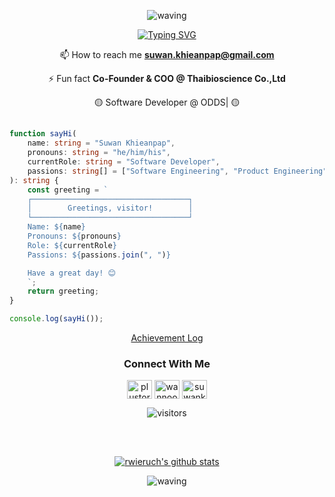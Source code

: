 <div align="center" >
 
 ![waving](https://capsule-render.vercel.app/api?type=waving&height=90&color=6d6aff)

 <div align="center" >
  
  [![Typing SVG](https://readme-typing-svg.herokuapp.com?font=Mouse+Memoirs&size=74&pause=500&color=6d6affBC&vCenter=true&width=700&height=80&lines=I'm+Suwan+Khiean-pap+(wan);A+Passionate+Software+Engineer;From+Thailand)](https://git.io/typing-svg)
  
  </div>

 </div>

<div align="center" >

 📫 How to reach me **suwan.khieanpap@gmail.com**

 ⚡ Fun fact **Co-Founder & COO @ Thaibioscience Co.,Ltd**

 🟡 Software Developer @ ODDS| 🟡
	
##

<div align="left" >

``` TypeScript
function sayHi(
    name: string = "Suwan Khieanpap",
    pronouns: string = "he/him/his",
    currentRole: string = "Software Developer",
    passions: string[] = ["Software Engineering", "Product Engineering", "Infrastructure as Code"]
): string {
    const greeting = `
    ┌───────────────────────────────────┐
    │        Greetings, visitor!        │
    └───────────────────────────────────┘
    Name: ${name}
    Pronouns: ${pronouns}
    Role: ${currentRole}
    Passions: ${passions.join(", ")}

    Have a great day! 😊
    `;
    return greeting;
}

console.log(sayHi());

```

 </div>
 
[Achievement Log](https://github.com/oncepk/blob/main/Achievement-Log)

<h3 align="center"><strong>Connect With Me</strong></h3>
<p align="center">
<a href="https://fb.com/plustor9.ss" target="blank"><img align="center" src="https://raw.githubusercontent.com/rahuldkjain/github-profile-readme-generator/master/src/images/icons/Social/facebook.svg" alt="plustor9.ss" height="30" width="40" /></a>
<a href="https://instagram.com/wannoonce" target="blank"><img align="center" src="https://raw.githubusercontent.com/rahuldkjain/github-profile-readme-generator/master/src/images/icons/Social/instagram.svg" alt="wannoonce" height="30" width="40" /></a>
<a href="https://linkedin.com/in/suwankhp" target="blank"><img align="center" src="https://raw.githubusercontent.com/rahuldkjain/github-profile-readme-generator/master/src/images/icons/Social/linked-in-alt.svg" alt="suwankhp" height="30" width="40" /></a>
	
</p>

![visitors](https://komarev.com/ghpvc/?username=oncepk&style=plastic-square)
##




 </div>

</div>
</br>
<div align="center" >
	
[![rwieruch's github stats](https://github-readme-stats.vercel.app/api?username=oncepk&show_icons=true&theme=holi&count_private=true)](https://github.com/oncepk/)

</div>

<div align="center" >
 
 ![waving](https://capsule-render.vercel.app/api?type=waving&color=6d6aff&height=120&section=footer)
 
</div>
